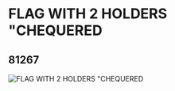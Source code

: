 # FLAG WITH 2 HOLDERS "CHEQUERED
## 81267
![FLAG WITH 2 HOLDERS "CHEQUERED](https://lc-www-live-s.legocdn.com/media/bricks/5/2/6011986.jpg)